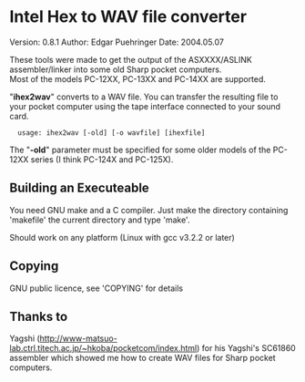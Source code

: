 # Intel Hex to WAV file converter
Version: 0.8.1
Author:  Edgar Puehringer
Date:    2004.05.07

These tools were made to get the output of the ASXXXX/ASLINK assembler/linker into some old Sharp pocket computers.  
Most of the models PC-12XX, PC-13XX and PC-14XX are supported.

"**ihex2wav**" converts to a WAV file. You can transfer the resulting file to your pocket computer using the tape interface connected to your sound card. 

```
  usage: ihex2wav [-old] [-o wavfile] [ihexfile]
```

The "**-old**" parameter must be specified for some older models of the PC-12XX series (I think PC-124X and PC-125X).

## Building an Executeable
You need GNU make and a C compiler. Just make the directory containing 'makefile' the current directory and type 'make'.

Should work on any platform (Linux with gcc v3.2.2 or later)

## Copying
GNU public licence, see 'COPYING' for details

## Thanks to
Yagshi (http://www-matsuo-lab.ctrl.titech.ac.jp/~hkoba/pocketcom/index.html) for his Yagshi's SC61860 assembler which showed me how to create WAV files for Sharp pocket computers.
